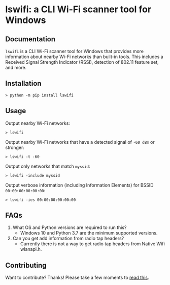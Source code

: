 lswifi: a CLI Wi-Fi scanner tool for Windows
===============================================

Documentation
-------------

`lswifi` is a CLI Wi-Fi scanner tool for Windows that provides more information about nearby Wi-Fi networks than built-in tools. This includes a Received Signal Strength Indicator (RSSI), detection of 802.11 feature set, and more.

Installation
------------

``` {.sourceCode .bash}
> python -m pip install lswifi
```

Usage
-----

Output nearby Wi-Fi networks:

``` {.sourceCode .bash}
> lswifi
```

Output nearby Wi-Fi networks that have a detected signal of `-60 dBm` or stronger:

``` {.sourceCode .bash}
> lswifi -t -60
```

Output only networks that match `myssid`:

``` {.sourceCode .bash}
> lswifi -include myssid
```

Output verbose information (including Information Elements) for BSSID `00:00:00:00:00:00`:

``` {.sourceCode .bash}
> lswifi -ies 00:00:00:00:00:00
```

FAQs
----

1. What OS and Python versions are required to run this?
    - Windows 10 and Python 3.7 are the minimum supported versions. 
2. Can you get add information from radio tap headers?
    - Currently there is not a way to get radio tap headers from Native Wifi wlanapi.h.


Contributing
------------

Want to contribute? Thanks! Please take a few moments to [read this](CONTRIBUTING.md).
